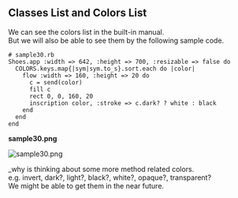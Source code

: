 Classes List and Colors List
----------------------------

We can see the colors list in the built-in manual. <br>
But we will also be able to see them by the following sample code. <br>

	# sample30.rb
	Shoes.app :width => 642, :height => 700, :resizable => false do
	  COLORS.keys.map{|sym|sym.to_s}.sort.each do |color|
	    flow :width => 160, :height => 20 do
	      c = send(color)
	      fill c
	      rect 0, 0, 160, 20
	      inscription color, :stroke => c.dark? ? white : black
	    end
	  end
	end

**sample30.png**

![sample30.png](http://github.com/ashbb/shoes_tutorial_html/tree/master%2Fimages%2Fsample30.png?raw=true)


_why is thinking about some more method related colors. <br>
e.g.  invert, dark?, light?, black?, white?, opaque?, transparent? <br>
We might be able to get them in the near future. <br>
